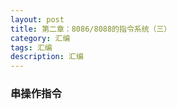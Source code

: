 ```yaml
---
layout: post
title: 第二章：8086/8088的指令系统（三）
category: 汇编
tags: 汇编
description: 汇编
---
```


### 串操作指令



